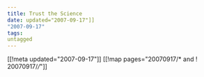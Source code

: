 ```yaml
---
title: Trust the Science
date: updated="2007-09-17"]]
"2007-09-17"
tags:
untagged
---
```

[[!meta updated="2007-09-17"]]
[[!map pages="20070917/* and ! 20070917/*/*"]]
